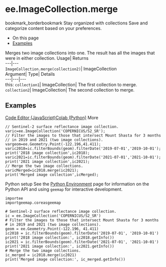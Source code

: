  
#  ee.ImageCollection.merge 
bookmark_borderbookmark Stay organized with collections  Save and categorize content based on your preferences.
  * On this page
  * [Examples](https://developers.google.com/earth-engine/apidocs/ee-imagecollection-merge#examples)


Merges two image collections into one. The result has all the images that were in either collection. 
Usage| Returns  
---|---  
`ImageCollection.merge(collection2)`| ImageCollection  
Argument| Type| Details  
---|---|---  
this: `collection1`| ImageCollection| The first collection to merge.  
`collection2`| ImageCollection| The second collection to merge.  
## Examples
[Code Editor (JavaScript)](https://developers.google.com/earth-engine/apidocs/ee-imagecollection-merge#code-editor-javascript-sample)[Colab (Python)](https://developers.google.com/earth-engine/apidocs/ee-imagecollection-merge#colab-python-sample) More
```
// Sentinel-2 surface reflectance image collection.
varic=ee.ImageCollection('COPERNICUS/S2_SR');
// Filter the images to those that intersect Mount Shasta for 3 months
// in 2019 and 2021 (two image collections).
vargeom=ee.Geometry.Point(-122.196,41.411);
varic2018=ic.filterBounds(geom).filterDate('2019-07-01','2019-10-01');
print('2018 image collection',ic2018);
varic2021=ic.filterBounds(geom).filterDate('2021-07-01','2021-10-01');
print('2021 image collection',ic2021);
// Merge the two image collections.
varicMerged=ic2018.merge(ic2021);
print('Merged image collection',icMerged);
```
Python setup
See the [ Python Environment](https://developers.google.com/earth-engine/guides/python_install) page for information on the Python API and using `geemap` for interactive development.
```
importee
importgeemap.coreasgeemap
```
```
# Sentinel-2 surface reflectance image collection.
ic = ee.ImageCollection('COPERNICUS/S2_SR')
# Filter the images to those that intersect Mount Shasta for 3 months
# in 2019 and 2021 (two image collections).
geom = ee.Geometry.Point(-122.196, 41.411)
ic2018 = ic.filterBounds(geom).filterDate('2019-07-01', '2019-10-01')
print('2018 image collection:', ic2018.getInfo())
ic2021 = ic.filterBounds(geom).filterDate('2021-07-01', '2021-10-01')
print('2021 image collection:', ic2021.getInfo())
# Merge the two image collections.
ic_merged = ic2018.merge(ic2021)
print('Merged image collection:', ic_merged.getInfo())
```

